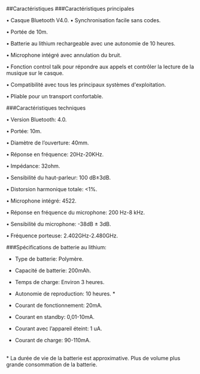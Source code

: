 ##Caractéristiques
###Caractéristiques principales 

• Casque Bluetooth V4.0. 
• Synchronisation facile sans codes. 

• Portée de 10m. 

• Batterie au lithium rechargeable avec une autonomie de 10 heures. 

• Microphone intégré avec annulation du bruit. 

• Fonction control talk pour répondre aux appels et contrôler la lecture de la musique sur le casque. 

• Compatibilité avec tous les principaux systèmes d'exploitation. 

• Pliable pour un transport confortable. 




###Caractéristiques techniques


• Version Bluetooth: 4.0. 

• Portée: 10m. 

• Diamètre de l’ouverture: 40mm. 

• Réponse en fréquence: 20Hz-20KHz. 

• Impédance: 32ohm. 

• Sensibilité du haut-parleur: 100 dB±3dB. 

• Distorsion harmonique totale: <1%. 

• Microphone intégré: 4522. 

• Réponse en fréquence du microphone: 200 Hz-8 kHz. 

• Sensibilité du microphone: -38dB ± 3dB. 

• Fréquence porteuse: 2.402GHz-2.480GHz. 





###Spécifications de batterie au lithium: 


- Type de batterie: Polymère. 

- Capacité de batterie: 200mAh. 

- Temps de charge: Environ 3 heures. 

- Autonomie de reproduction: 10 heures. * 

- Courant de fonctionnement: 20mA. 

- Courant en standby: 0,01-10mA. 

- Courant avec l’appareil éteint: 1 uA. 

- Courant de charge: 90-110mA. 

<br/>
* La durée de vie de la batterie est approximative. Plus de volume plus grande consommation de la batterie.
